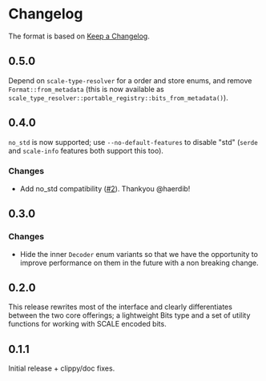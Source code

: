# Changelog

The format is based on [Keep a Changelog].

[Keep a Changelog]: http://keepachangelog.com/en/1.0.0/

## 0.5.0

Depend on `scale-type-resolver` for a order and store enums, and remove `Format::from_metadata` (this is now available as `scale_type_resolver::portable_registry::bits_from_metadata()`).

## 0.4.0

`no_std` is now supported; use `--no-default-features` to disable "std" (`serde` and `scale-info` features both support this too).

### Changes

- Add no_std compatibility ([#2](https://github.com/paritytech/scale-bits/pull/2)). Thankyou @haerdib!

## 0.3.0

### Changes

- Hide the inner `Decoder` enum variants so that we have the opportunity to improve performance on them in the future with a non breaking change.

## 0.2.0

This release rewrites most of the interface and clearly differentiates between the two core offerings; a lightweight Bits type and a set of utility functions for working with SCALE encoded bits.

## 0.1.1

Initial release + clippy/doc fixes.